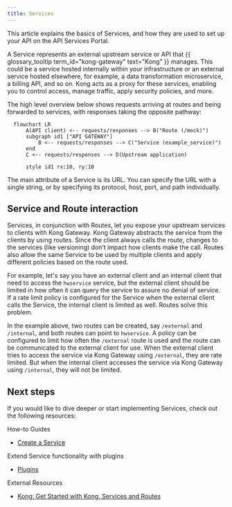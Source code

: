 ```yaml
---
title: Services
---
```


This article explains the basics of Services, and how they are used to set up your API on the API Services Portal.

A Service represents an external upstream service or API that {{ glossary_tooltip term_id="kong-gateway" text="Kong" }} manages.
This could be a service hosted internally within your infrastructure or an external service hosted elsewhere, for
example, a data transformation microservice, a billing API, and so on. Kong acts as a proxy for these services, enabling
you to control access, manage traffic, apply security policies, and more.

The high level overview below shows requests arriving at routes and being forwarded to services, with responses taking
the opposite pathway:

```mermaid
  flowchart LR
      A(API client) <-- requests/responses --> B("Route (/mock)")
      subgraph id1 ["API GATEWAY"]
          B <-- requests/responses --> C("Service (example_service)")
      end
      C <-- requests/responses --> D(Upstream application)
  
      style id1 rx:10, ry:10
```

The main attribute of a Service is its URL. You can specify the URL with a single string, or by specifying its protocol,
host, port, and path individually.

## Service and Route interaction

Services, in conjunction with Routes, let you expose your upstream services to clients with Kong Gateway. Kong Gateway
abstracts the service from the clients by using routes. Since the client always calls the route, changes to the services
(like versioning) don’t impact how clients make the call. Routes also allow the same Service to be used by multiple
clients and apply different policies based on the route used.

For example, let's say you have an external client and an internal client that need to access the `hwservice` service,
but the external client should be limited in how often it can query the service to assure no denial of service. If a
rate limit policy is configured for the Service when the external client calls the Service, the internal client is
limited as well. Routes solve this problem.

In the example above, two routes can be created, say `/external` and `/internal`, and both routes can point to
`hwservice`. A policy can be configured to limit how often the `/external` route is used and the route can be
communicated to the external client for use. When the external client tries to access the service via Kong Gateway using
`/external`, they are rate limited. But when the internal client accesses the service via Kong Gateway using
`/internal`, they will not be limited.

## Next steps

If you would like to dive deeper or start implementing Services, check out the
following resources:

How-to Guides

- [Create a Service](/how-to/create-gateway-service.md)

Extend Service functionality with plugins

- [Plugins](/concepts/plugins.md)

External Resources
- [Kong: Get Started with Kong, Services and Routes](https://docs.konghq.com/gateway/latest/get-started/services-and-routes/)
